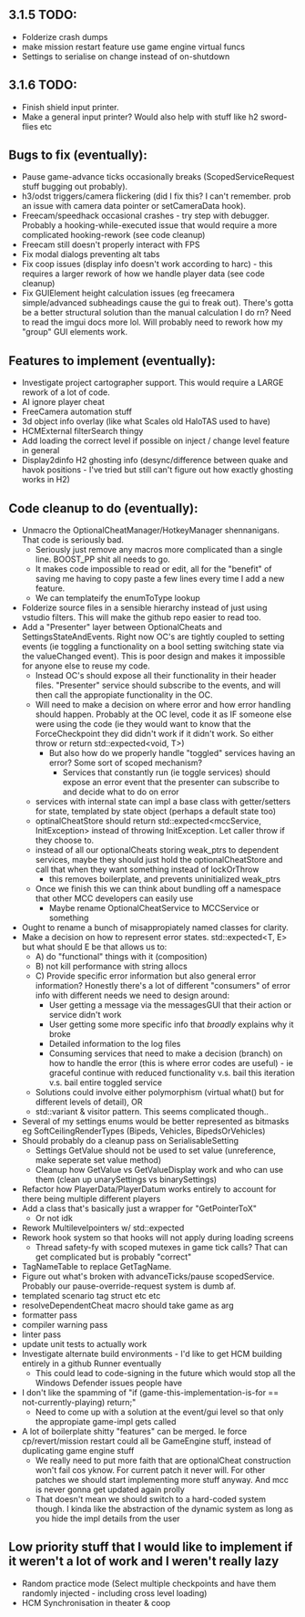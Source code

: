 ## 3.1.5 TODO: 
* Folderize crash dumps  
* make mission restart feature use game engine virtual funcs
* Settings to serialise on change instead of on-shutdown


## 3.1.6 TODO:
* Finish shield input printer.
* Make a general input printer? Would also help with stuff like h2 sword-flies etc



## Bugs to fix (eventually):
* Pause game-advance ticks occasionally breaks (ScopedServiceRequest stuff bugging out probably).
* h3/odst triggers/camera flickering (did I fix this? I can't remember. prob an issue with camera data pointer or setCameraData hook).
* Freecam/speedhack occasional crashes - try step with debugger. Probably a hooking-while-executed issue that would require a more complicated hooking-rework (see code cleanup)
* Freecam still doesn't properly interact with FPS 
* Fix modal dialogs preventing alt tabs
* Fix coop issues (display info doesn't work according to harc) - this requires a larger rework of how we handle player data (see code cleanup)
* Fix GUIElement height calculation issues (eg freecamera simple/advanced subheadings cause the gui to freak out). There's gotta be a better structural solution than the manual calculation I do rn? Need to read the imgui docs more lol. Will probably need to rework how my "group" GUI elements work.

## Features to implement (eventually):
* Investigate project cartographer support. This would require a LARGE rework of a lot of code.
* AI ignore player cheat
* FreeCamera automation stuff 
* 3d object info overlay (like what Scales old HaloTAS used to have)
* HCMExternal filterSearch thingy
* Add loading the correct level if possible on inject / change level feature in general
* Display2dinfo H2 ghosting info (desync/difference between quake and havok positions - I've tried but still can't figure out how exactly ghosting works in H2)



## Code cleanup to do (eventually):
* Unmacro the OptionalCheatManager/HotkeyManager shennanigans. That code is seriously bad. 
	* Seriously just remove any macros more complicated than a single line. BOOST_PP shit all needs to go.
	* It makes code impossible to read or edit, all for the "benefit" of saving me having to copy paste a few lines every time I add a new feature.
	* We can templateify the enumToType lookup
* Folderize source files in a sensible hierarchy instead of just using vstudio filters. This will make the github repo easier to read too. 
* Add a "Presenter" layer between OptionalCheats and SettingsStateAndEvents. Right now OC's are tightly coupled to setting events (ie toggling a functionality on a bool setting switching state via the valueChanged event). This is poor design and makes it impossible for anyone else to reuse my code.
	* Instead OC's should expose all their functionality in their header files. "Presenter" service should subscribe to the events, and will then call the appropiate functionality in the OC.
	* Will need to make a decision on where error and how error handling should happen. Probably at the OC level, code it as IF someone else were using the code (ie they would want to know that the ForceCheckpoint they did didn't work if it didn't work. So either throw or return std::expected<void, T>)
		* But also how do we properly handle "toggled" services having an error? Some sort of scoped mechanism? 
			* Services that constantly run (ie toggle services) should expose an error event that the presenter can subscribe to and decide what to do on error
	* services with internal state can impl a base class with getter/setters for state, templated by state object (perhaps a default state too)
	* optinalCheatStore should return std::expected<mccService, InitException> instead of throwing InitException. Let caller throw if they choose to. 
	* instead of all our optionalCheats storing weak_ptrs to dependent services, maybe they should just hold the optionalCheatStore and call that when they want something instead of lockOrThrow
		* this removes boilerplate, and prevents uninitialized weak_ptrs
	* Once we finish this we can think about bundling off a namespace that other MCC developers can easily use
		* Maybe rename OptionalCheatService to MCCService or something
* Ought to rename a bunch of misappropiately named classes for clarity.
* Make a decision on how to represent error states. std::expected<T, E> but what should E be that allows us to:
	* A) do "functional" things with it (composition)
	* B) not kill performance with string allocs
	* C) Provide specific error information but also general error information? Honestly there's a lot of different "consumers" of error info with different needs we need to design around:
		* User getting a message via the messagesGUI that their action or service didn't work
		* User getting some more specific info that *broadly* explains why it broke
		* Detailed information to the log files
		* Consuming services that need to make a decision (branch) on how to handle the error (this is where error codes are useful) - ie graceful continue with reduced functionality v.s. bail this iteration v.s. bail entire toggled service
	* Solutions could involve either polymorphism (virtual what() but for different levels of detail), OR
	* std::variant & visitor pattern. This seems complicated though..
* Several of my settings enums would be better represented as bitmasks eg SoftCeilingRenderTypes (Bipeds, Vehicles, BipedsOrVehicles)
* Should probably do a cleanup pass on SerialisableSetting
	* Settings GetValue should not be used to set value (unreference, make seperate set value method)
	* Cleanup how GetValue vs GetValueDisplay work and who can use them (clean up unarySettings vs binarySettings)
* Refactor how PlayerData/PlayerDatum works entirely to account for there being multiple different players
* Add a class that's basically just a wrapper for "GetPointerToX"
	* Or not idk
* Rework Multilevelpointers w/ std::expected
* Rework hook system so that hooks will not apply during loading screens
	* Thread safety-fy with scoped mutexes in game tick calls? That can get complicated but is probably "correct"
* TagNameTable to replace GetTagName.
* Figure out what's broken with advanceTicks/pause scopedService. Probably our pause-override-request system is dumb af.
* templated scenario tag struct etc etc
* resolveDependentCheat macro should take game as arg
* formatter pass
* compiler warning pass
* linter pass
* update unit tests to actually work
* Investigate alternate build environments - I'd like to get HCM building entirely in a github Runner eventually
	* This could lead to code-signing in the future which would stop all the Windows Defender issues people have
* I don't like the spamming of "if (game-this-implementation-is-for == not-currently-playing) return;"
	* Need to come up with a solution at the event/gui level so that only the appropiate game-impl gets called 
* A lot of boilerplate shitty "features" can be merged. Ie force cp/revert/mission restart could all be GameEngine stuff, instead of duplicating game engine stuff
	* We really need to put more faith that are optionalCheat construction won't fail cos yknow. For current patch it never will. For other patches we should start implementing more stuff anyway. And mcc is never gonna get updated again prolly
	* That doesn't mean we should switch to a hard-coded system though. I kinda like the abstraction of the dynamic system as long as you hide the impl details from the user


## Low priority stuff that I would like to implement if it weren't a lot of work and I weren't really lazy
* Random practice mode (Select multiple checkpoints and have them randomly injected - including cross level loading)
* HCM Synchronisation in theater & coop
